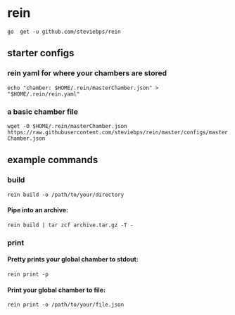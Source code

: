 # rein

```go  get -u github.com/steviebps/rein```


## starter configs

### rein yaml for where your chambers are stored
```echo "chamber: $HOME/.rein/masterChamber.json" > "$HOME/.rein/rein.yaml"```

### a basic chamber file
```wget -O $HOME/.rein/masterChamber.json https://raw.githubusercontent.com/steviebps/rein/master/configs/masterChamber.json```


## example commands

### build
```rein build -o /path/to/your/directory```

#### Pipe into an archive: 
```rein build | tar zcf archive.tar.gz -T -```

### print

#### Pretty prints your global chamber to stdout:
```rein print -p```

#### Print your global chamber to file:
```rein print -o /path/to/your/file.json```

